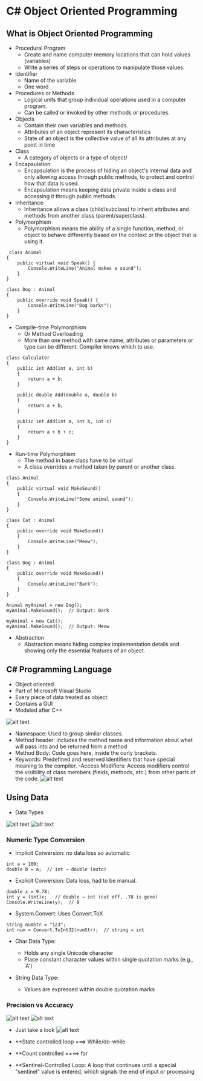 # C# Object Oriented Programming

## What is Object Oriented Programming
- Procedural Program
  - Create and name computer memory locations that can hold values (variables)
  - Write a series of steps or operations to manipulate those values.
- Identifier
  - Name of the variable
  - One word
- Procedures or Methods
  - Logical units that group individual operations used in a computer program.
  - Can be called or invoked by other methods or procedures.
- Objects
  - Contain their own variables and methods.
  - Attributes of an object represent its characteristics
  - State of an object is the collective value of all its
attributes at any point in time
- Class
  - A category of objects or a type of object/
- Encapsulation
  - Encapsulation is the process of hiding an object's internal data and only allowing access through public methods, to protect and control how that data is used.
  - Encapsulation means keeping data private inside a class and accessing it through public methods.
- Inheritance
  - Inheritance allows a class (child/subclass) to inherit attributes and methods from another class (parent/superclass).
- Polymorphism
  - Polymorphism means the ability of a single function, method, or object to behave differently based on the context or the object that is using it.
```
 class Animal
{
    public virtual void Speak() {
        Console.WriteLine("Animal makes a sound");
    }
}

class Dog : Animal
{
    public override void Speak() {
        Console.WriteLine("Dog barks");
    }
}
```
- Compile-time Polymorphism
  - Or Method Overloading
  - More than one method with same name, attributes or parameters or type can be different. Compiler knows which to use.
```
class Calculator
{
    public int Add(int a, int b)
    {
        return a + b;
    }

    public double Add(double a, double b)
    {
        return a + b;
    }

    public int Add(int a, int b, int c)
    {
        return a + b + c;
    }
}
```

- Run-time Polymorphism
  - The method in base class have to be virtual
  - A class overrides a method taken by parent or another class.
```
class Animal
{
    public virtual void MakeSound()
    {
        Console.WriteLine("Some animal sound");
    }
}

class Cat : Animal
{
    public override void MakeSound()
    {
        Console.WriteLine("Meow");
    }
}

class Dog : Animal
{
    public override void MakeSound()
    {
        Console.WriteLine("Bark");
    }
}

Animal myAnimal = new Dog();
myAnimal.MakeSound();  // Output: Bark

myAnimal = new Cat();
myAnimal.MakeSound();  // Output: Meow
```



- Abstraction
  - Abstraction means hiding complex implementation details and showing only the essential features of an object.


## C# Programming Language
- Object oriented
- Part of Microsoft Visual Studio
- Every piece of data treated as object
- Contains a GUI
- Modeled after C++

![alt text](image.png)

- Namespace: Used to group similar classes.
- Method header: includes the method name and information about what
will pass into and be returned from a method
- Method Body: Code goes here, inside the curly brackets.
- Keywords: Predefined and reserved identifiers that have special
meaning to the compiler.
-Access Modifiers: Access modifiers control the visibility of class members (fields, methods, etc.) from other parts of the code.
![alt text](image-2.png)

## Using Data

- Data Types

![alt text](image-3.png)
![alt text](image-4.png)

### Numeric Type Conversion
- Implicit Conversion: no data loss so automatic
```
int a = 100;
double b = a;  // int → double (auto)
```
- Explicit Conversion: Data loss, had to be manual.
```
double x = 9.78;
int y = (int)x;   // double → int (cut off, .78 is gone)
Console.WriteLine(y);  // 9
```

- System.Convert: Uses Convert.ToX

```
string numStr = "123";
int num = Convert.ToInt32(numStr);  // string → int
```
- Char Data Type:
  - Holds any single Unicode character
  - Place constant character values within single
quotation marks (e.g., 'A')

- String Data Type:
  - Values are expressed within double quotation marks


### Precision vs Accuracy
![alt text](image-5.png)
![alt text](image-6.png)


- Just take a look
![alt text](image-7.png)

- **State controlled loop ===> While/do-while
- **Count controlled ====> for
- **Sentinel-Controlled Loop: A loop that continues until a special "sentinel" value is entered, which signals the end of input or processing
